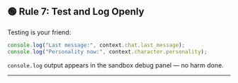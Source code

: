 ## 🟢 Rule 7: Test and Log Openly

Testing is your friend:

```js
console.log("Last message:", context.chat.last_message);
console.log("Personality now:", context.character.personality);
```

`console.log` output appears in the sandbox debug panel — no harm done.

---
